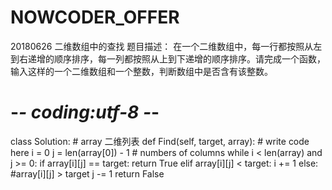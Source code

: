 # NOWCODER_OFFER

20180626
二维数组中的查找
题目描述：
在一个二维数组中，每一行都按照从左到右递增的顺序排序，每一列都按照从上到下递增的顺序排序。请完成一个函数，输入这样的一个二维数组和一个整数，判断数组中是否含有该整数。

# -*- coding:utf-8 -*-
class Solution:
    # array 二维列表
    def Find(self, target, array):
        # write code here
        i = 0
        j = len(array[0]) - 1  # numbers of columns
        while i < len(array) and j >= 0:
            if array[i][j] == target:
                return True
            elif array[i][j] < target:
                i += 1
            else:  #array[i][j] > target
                j -= 1
        return False
